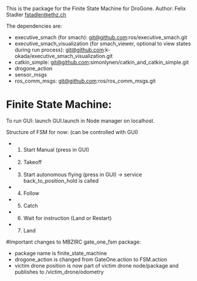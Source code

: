 This is the package for the Finite State Machine for DroGone.
Author: Felix Stadler
fstadler@ethz.ch

The dependencies are:
- executive_smach (for smach):
    git@github.com:ros/executive_smach.git
- executive_smach_visualization (for smach_viewer, optional to   view states during run process):
    git@github.com:k-okada/executive_smach_visualization.git
- catkin_simple:
    git@github.com:simonlynen/catkin_and_catkin_simple.git
- drogone_action
- sensor_msgs
- ros_comm_msgs:
    git@github.com:ros/ros_comm_msgs.git

# Finite State Machine:

To run GUI: launch GUI.launch in Node manager on localhost.

Structure of FSM for now: (can be controlled with GUI)
- 1) Start Manual (press in GUI)
- 2) Takeoff
- 3) Start autonomous flying (press in GUI) -> service back_to_position_hold is called
- 4) Follow
- 5) Catch
- 6) Wait for instruction (Land or Restart)
- 7) Land 

#Important changes to MBZIRC gate_one_fsm package:
- package name is finite_state_machine
- drogone_action is changed from GateOne.action to FSM.action
- victim drone position is now part of victim drone node/package and publishes to /victim_drone/odometry
